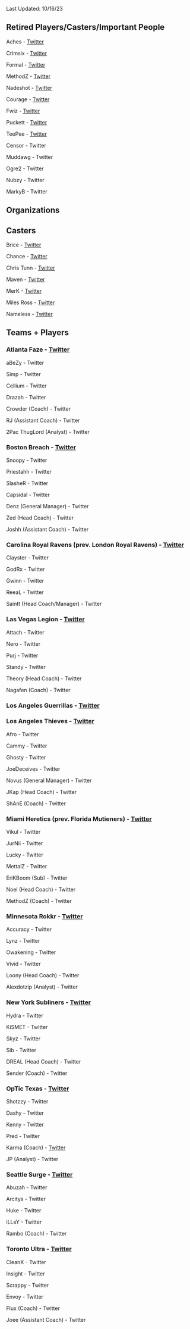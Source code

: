 Last Updated: 10/16/23

## Retired Players/Casters/Important People

Aches - [Twitter](https://twitter.com/ACHES)

Crimsix - [Twitter](https://twitter.com/Crimsix)

Formal - [Twitter](https://twitter.com/FormaL)

MethodZ - [Twitter](https://twitter.com/Methodz)

Nadeshot - [Twitter](https://twitter.com/Nadeshot)

Courage - [Twitter](https://twitter.com/CouRageJD)

Fwiz - [Twitter](https://twitter.com/Fwiz)

Puckett - [Twitter](https://twitter.com/MLGPuckett)

TeePee - [Twitter](https://twitter.com/TylerTeeP)

Censor - Twitter

Muddawg - Twitter

Ogre2 - Twitter

Nubzy - Twitter

MarkyB - Twitter

## Organizations

## Casters

Brice - [Twitter](https://twitter.com/Bricetacular)

Chance - [Twitter](https://twitter.com/ChanceCasts)

Chris Tunn - [Twitter](https://twitter.com/CJTunn)

Maven - [Twitter](https://twitter.com/Maven)

MerK - [Twitter](https://twitter.com/JoeDeLuca)

Miles Ross - [Twitter](https://twitter.com/MilesTheRoss)

Nameless - [Twitter](https://twitter.com/NAMELESS)

## Teams + Players
### Atlanta Faze - [Twitter](https://twitter.com/ATLFaZe)

aBeZy - Twitter

Simp - Twitter

Cellium - Twitter

Drazah - Twitter

Crowder (Coach) - Twitter

RJ (Assistant Coach) - Twitter

2Pac ThugLord (Analyst) - Twitter

### Boston Breach - [Twitter](https://twitter.com/BostonBreach)

Snoopy - Twitter

Priestahh - Twitter

SlasheR - Twitter

Capsidal - Twitter

Denz (General Manager) - Twitter

Zed (Head Coach) - Twitter

Joshh (Assistant Coach) - Twitter

### Carolina Royal Ravens (prev. London Royal Ravens) - [Twitter](https://twitter.com/RoyalRavens)

Clayster - Twitter

GodRx - Twitter

Gwinn - Twitter

ReeaL - Twitter

Saintt (Head Coach/Manager) - Twitter

### Las Vegas Legion - [Twitter](https://twitter.com/LasVegasLegion)

Attach - Twitter

Nero - Twitter

Purj - Twitter

Standy - Twitter

Theory (Head Coach) - Twitter

Nagafen (Coach) - Twitter

### Los Angeles Guerrillas - [Twitter](https://twitter.com/LAGuerrillas)

### Los Angeles Thieves - [Twitter](https://twitter.com/LAThieves)

Afro - Twitter

Cammy - Twitter

Ghosty - Twitter

JoeDeceives - Twitter

Novus (General Manager) - Twitter

JKap (Head Coach) - Twitter

ShAnE (Coach) - Twitter

### Miami Heretics (prev. Florida Mutieners) - [Twitter](https://twitter.com/MiamiHeretics)

Vikul - Twitter

JurNii - Twitter

Lucky - Twitter

MettalZ - Twitter

EriKBoom (Sub) - Twitter

Noel (Head Coach) - Twitter

MethodZ (Coach) - Twitter

### Minnesota Rokkr - [Twitter](https://twitter.com/ROKKR)

Accuracy - Twitter

Lynz - Twitter

Owakening - Twitter

Vivid - Twitter

Loony (Head Coach) - Twitter

Alexdotzip (Analyst) - Twitter

### New York Subliners - [Twitter](https://twitter.com/Subliners)

Hydra - Twitter

KiSMET - Twitter

Skyz - Twitter

Sib - Twitter

DREAL (Head Coach) - Twitter

Sender (Coach) - Twitter

### OpTic Texas - [Twitter](https://twitter.com/OpTicTexas)

Shotzzy - Twitter

Dashy - Twitter

Kenny - Twitter

Pred - Twitter

Karma (Coach) - [Twitter](https://twitter.com/DKarma)

JP (Analyst) - Twitter

### Seattle Surge - [Twitter](https://twitter.com/SeattleSurge)

Abuzah - Twitter

Arcitys - Twitter

Huke - Twitter

iLLeY - Twitter

Rambo (Coach) - Twitter

### Toronto Ultra - [Twitter](https://twitter.com/TorontoUltra)

CleanX - Twitter

Insight - Twitter

Scrappy - Twitter

Envoy - Twitter

Flux (Coach) - Twitter

Joee (Assistant Coach) - Twitter
